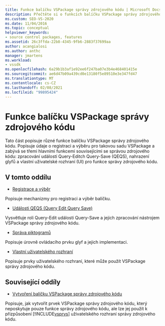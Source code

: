 ```yaml
---
title: Funkce balíčku VSPackage správy zdrojového kódu | Microsoft Docs
description: Přečtěte si o funkcích balíčku VSPackage správy zdrojového kódu, včetně podrobností o registraci/výběru a o některých hlavních funkcích souvisejících se správou zdrojových kódů.
ms.custom: SEO-VS-2020
ms.date: 11/04/2016
ms.topic: conceptual
helpviewer_keywords:
- source control packages, features
ms.assetid: 26c3ffda-22b8-4345-9fb6-2883f37699aa
author: acangialosi
ms.author: anthc
manager: jmartens
ms.workload:
- vssdk
ms.openlocfilehash: 6a29b1b3af1e92ee6f247ba07e3b4e468401415e
ms.sourcegitcommit: ae6d47b09a439cd0e13180f5e89510e3e347fd47
ms.translationtype: MT
ms.contentlocale: cs-CZ
ms.lasthandoff: 02/08/2021
ms.locfileid: "99895424"
---
```

# <a name="source-control-vspackage-features"></a>Funkce balíčku VSPackage správy zdrojového kódu
Tato část popisuje různé funkce balíčku VSPackage správy zdrojového kódu. Popisuje údaje o registraci a výběru pro takovou sadu VSPackage a zabývá se třemi hlavními funkcemi souvisejícími se správou zdrojového kódu: zpracování událostí Query-Editch Query-Save (QEQS), nahrazení glyfů a vlastní uživatelské rozhraní (UI) pro funkce správy zdrojového kódu.

## <a name="in-this-section"></a>V tomto oddílu
- [Registrace a výběr](../../extensibility/internals/registration-and-selection-source-control-vspackage.md)

 Popisuje mechanizmy pro registraci a výběr balíčku.

- [Události QEQS (Query Edit Query Save)](../../extensibility/internals/query-edit-query-save-source-control-vspackage.md)

 Vysvětluje roli Query-Edit události Query-Save a jejich zpracování nástrojem VSPackage správy zdrojového kódu.

- [Správa piktogramů](../../extensibility/internals/glyph-control-source-control-vspackage.md)

 Popisuje úrovně ovládacího prvku glyf a jejich implementaci.

- [Vlastní uživatelského rozhraní](../../extensibility/internals/custom-user-interface-source-control-vspackage.md)

 Popisuje prvky uživatelského rozhraní, které může použít VSPackage správy zdrojového kódu.

## <a name="related-sections"></a>Související oddíly
- [Vytvoření balíčku VSPackage správy zdrojového kódu](../../extensibility/internals/creating-a-source-control-vspackage.md)

 Popisuje, jak vytvořit prvek VSPackage správy zdrojového kódu, který neposkytuje pouze funkce správy zdrojového kódu, ale lze jej použít k přizpůsobení [!INCLUDE[vsprvs](../../code-quality/includes/vsprvs_md.md)] uživatelského rozhraní správy zdrojového kódu.
